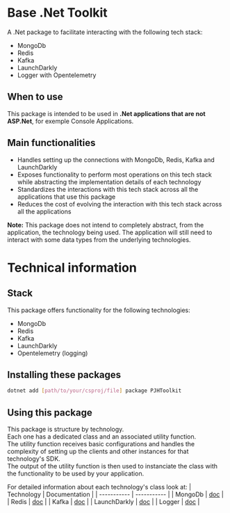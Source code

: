 # Base .Net Toolkit
A .Net package to facilitate interacting with the following tech stack:
- MongoDb
- Redis
- Kafka
- LaunchDarkly
- Logger with Opentelemetry

## When to use
This package is intended to be used in **.Net applications that are not ASP.Net**, for exemple Console Applications.

## Main functionalities
- Handles setting up the connections with MongoDb, Redis, Kafka and LaunchDarkly
- Exposes functionality to perform most operations on this tech stack while abstracting the implementation details of each technology
- Standardizes the interactions with this tech stack across all the applications that use this package
- Reduces the cost of evolving the interaction with this tech stack across all the applications

**Note:** This package does not intend to completely abstract, from the application, the technology being used.
The application will still need to interact with some data types from the underlying technologies.

# Technical information
## Stack
This package offers functionality for the following technologies:
- MongoDb
- Redis
- Kafka
- LaunchDarkly
- Opentelemetry (logging)

## Installing these packages
```sh
dotnet add [path/to/your/csproj/file] package PJHToolkit
```

## Using this package
This package is structure by technology.<br>
Each one has a dedicated class and an associated utility function.<br>
The utility function receives basic configurations and handles the complexity of setting up the clients and other instances for that technology's SDK.<br>
The output of the utility function is then used to instanciate the class with the functionality to be used by your application.

For detailed information about each technology's class look at:
| Technology | Documentation |
| ----------- | ----------- |
| MongoDb | [doc](/documentation/mongodb.md) |
| Redis | [doc](/documentation/redis.md) |
| Kafka | [doc](/documentation/kafka.md) |
| LaunchDarkly | [doc](/documentation/launchdarkly.md) |
| Logger | [doc](/documentation/logger.md) |